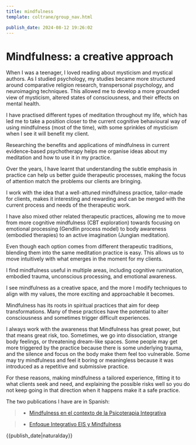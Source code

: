 ```yaml
---
title: mindfulness
template: coltrane/group_nav.html

publish_date: 2024-08-12 19:26:02
---
```

# Mindfulness: a creative approach

When I was a teenager, I loved reading about mysticism and mystical authors. As I studied psychology, my studies became more structured around comparative religion research, transpersonal psychology, and neuroimaging techniques. This allowed me to develop a more grounded view of mysticism, altered states of consciousness, and their effects on mental health.

I have practised different types of meditation throughout my life, which has led me to take a position closer to the current cognitive behavioural way of using mindfulness (most of the time), with some sprinkles of mysticism when I see it will benefit my client.

 Researching the benefits and applications of mindfulness in current evidence-based psychotherapy helps me organise ideas about my meditation and how to use it in my practice.

Over the years, I have learnt that understanding the subtle emphasis in practice can help us better guide therapeutic processes, making the focus of attention match the problems our clients are bringing.

I work with the idea that a well-attuned mindfulness practice, tailor-made for clients, makes it interesting and rewarding and can be merged with the current process and needs of the therapeutic work.

I have also mixed other related therapeutic practices, allowing me to move from more cognitive mindfulness (CBT exploration) towards focusing on emotional processing (Gendlin process model) to body awareness (embodied therapies) to an active imagination (Jungian meditation).

Even though each option comes from different therapeutic traditions, blending them into the same meditation practice is easy. This allows us to move intuitively with what emerges in the moment for my clients.

I find mindfulness useful in multiple areas, including cognitive rumination, embodied trauma, unconscious processing, and emotional awareness.

I see mindfulness as a creative space, and the more I modify techniques to align with my values, the more exciting and approachable it becomes.

Mindfulness has its roots in spiritual practices that aim for deep transformations. Many of these practices have the potential to alter consciousness and sometimes trigger difficult experiences.

I always work with the awareness that Mindfulness has great power, but that means great risk, too. Sometimes, we go into dissociation, strange body feelings, or threatening dream-like spaces. Some people may get more triggered by the practice because there is some underlying trauma, and the silence and focus on the body make them feel too vulnerable. Some may try mindfulness and feel it boring or meaningless because it was introduced as a repetitive and submissive practice.

For these reasons, making mindfulness a tailored experience, fitting it to what clients seek and need, and explaining the possible risks well so you do not keep going in that direction when it happens make it a safe practice.


The two publications I have are in Spanish:

> - [Mindfulness en el contexto de la Psicoterapia Integrativa](https://www.researchgate.net/publication/373101607_PSICOTERAPIA_INTEGRATIVA_EIS_Y_MINDFULNESS)

> - [Enfoque Integrativo EIS y Mindfulness](https://www.researchgate.net/publication/280445904_Mindfulness_En_El_Contexto_De_La_Psicoterapia_Integrativa)


{{publish_date|naturalday}}
